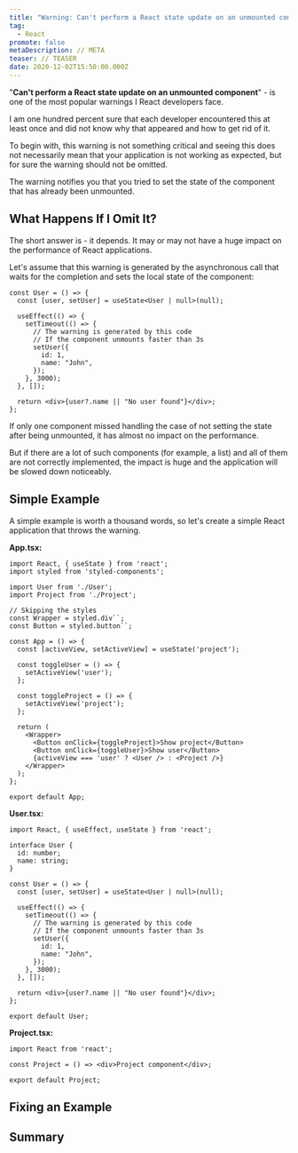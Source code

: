 ```yaml
---
title: "Warning: Can't perform a React state update on an unmounted component"
tag:
  - React
promote: false
metaDescription: // META
teaser: // TEASER
date: 2020-12-02T15:50:00.000Z
---
```

"**Can't perform a React state update on an unmounted component**" - is one of the most popular warnings I React developers face.

I am one hundred percent sure that each developer encountered this at least once and did not know why that appeared and how to get rid of it.

To begin with, this warning is not something critical and seeing this does not necessarily mean that your application is not working as expected, but for sure the warning should not be omitted.

The warning notifies you that you tried to set the state of the component that has already been unmounted.

## What Happens If I Omit It?

The short answer is - it depends. It may or may not have a huge impact on the performance of React applications.

Let's assume that this warning is generated by the asynchronous call that waits for the completion and sets the local state of the component:

```tsx
const User = () => {
  const [user, setUser] = useState<User | null>(null);

  useEffect(() => {
    setTimeout(() => {
      // The warning is generated by this code
      // If the component unmounts faster than 3s
      setUser({
        id: 1,
        name: "John",
      });
    }, 3000);
  }, []);

  return <div>{user?.name || "No user found"}</div>;
};

```

If only one component missed handling the case of not setting the state after being unmounted, it has almost no impact on the performance.

But if there are a lot of such components (for example, a list) and all of them are not correctly implemented, the impact is huge and the application will be slowed down noticeably.

## Simple Example

A simple example is worth a thousand words, so let's create a simple React application that throws the warning.

**App.tsx:**

```tsx
import React, { useState } from 'react';
import styled from 'styled-components';

import User from './User';
import Project from './Project';

// Skipping the styles
const Wrapper = styled.div``;
const Button = styled.button``;

const App = () => {
  const [activeView, setActiveView] = useState('project');

  const toggleUser = () => {
    setActiveView('user');
  };

  const toggleProject = () => {
    setActiveView('project');
  };

  return (
    <Wrapper>
      <Button onClick={toggleProject}>Show project</Button>
      <Button onClick={toggleUser}>Show user</Button>
      {activeView === 'user' ? <User /> : <Project />}
    </Wrapper>
  );
};

export default App;
```

**User.tsx:**

```tsx
import React, { useEffect, useState } from 'react';

interface User {
  id: number;
  name: string;
}

const User = () => {
  const [user, setUser] = useState<User | null>(null);

  useEffect(() => {
    setTimeout(() => {
      // The warning is generated by this code
      // If the component unmounts faster than 3s
      setUser({
        id: 1,
        name: "John",
      });
    }, 3000);
  }, []);

  return <div>{user?.name || "No user found"}</div>;
};

export default User;
```

**Project.tsx:**

```tsx
import React from 'react';

const Project = () => <div>Project component</div>;

export default Project;
```

## Fixing an Example

## Summary